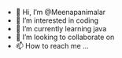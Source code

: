 - 👋 Hi, I’m @Meenapanimalar
- 👀 I’m interested in coding
- 🌱 I’m currently learning java
- 💞️ I’m looking to collaborate on 
- 📫 How to reach me ...

<!---
Meenapanimalar/Meenapanimalar is a ✨ special ✨ repository because its `README.md` (this file) appears on your GitHub profile.
You can click the Preview link to take a look at your changes.
--->
